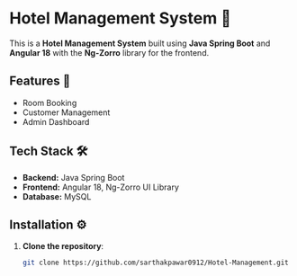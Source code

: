 # Hotel Management System 🏨

This is a **Hotel Management System** built using **Java Spring Boot** and **Angular 18** with the **Ng-Zorro** library for the frontend.

## Features 🚀
- Room Booking
- Customer Management
- Admin Dashboard

## Tech Stack 🛠
- **Backend:** Java Spring Boot
- **Frontend:** Angular 18, Ng-Zorro UI Library
- **Database:** MySQL

## Installation ⚙️
1. **Clone the repository**:
   ```bash
   git clone https://github.com/sarthakpawar0912/Hotel-Management.git
